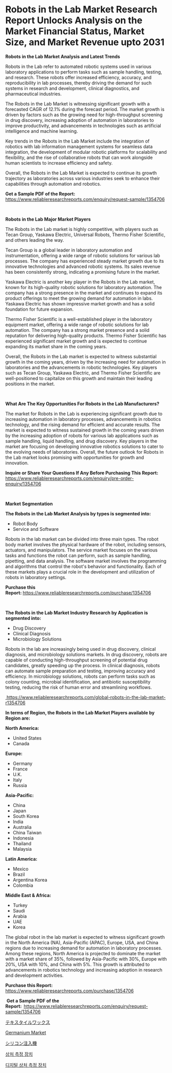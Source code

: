 <p><h1>Robots in the Lab Market Research Report Unlocks Analysis on the Market Financial Status, Market Size, and Market Revenue upto 2031</h1></p><p><strong>Robots in the Lab Market Analysis and Latest Trends</strong></p>
<p><p>Robots in the Lab refer to automated robotic systems used in various laboratory applications to perform tasks such as sample handling, testing, and research. These robots offer increased efficiency, accuracy, and reproducibility in lab processes, thereby driving the demand for such systems in research and development, clinical diagnostics, and pharmaceutical industries.</p><p>The Robots in the Lab Market is witnessing significant growth with a forecasted CAGR of 12.1% during the forecast period. The market growth is driven by factors such as the growing need for high-throughput screening in drug discovery, increasing adoption of automation in laboratories to improve productivity, and advancements in technologies such as artificial intelligence and machine learning.</p><p>Key trends in the Robots in the Lab Market include the integration of robotics with lab information management systems for seamless data integration, the development of modular robotic platforms for scalability and flexibility, and the rise of collaborative robots that can work alongside human scientists to increase efficiency and safety.</p><p>Overall, the Robots in the Lab Market is expected to continue its growth trajectory as laboratories across various industries seek to enhance their capabilities through automation and robotics.</p></p>
<p><strong>Get a Sample PDF of the Report:&nbsp;</strong> <a href="https://www.reliableresearchreports.com/enquiry/request-sample/1354706">https://www.reliableresearchreports.com/enquiry/request-sample/1354706</a></p>
<p>&nbsp;</p>
<p><strong>Robots in the Lab Major Market Players</strong></p>
<p><p>The Robots in the Lab market is highly competitive, with players such as Tecan Group, Yaskawa Electric, Universal Robots, Thermo Fisher Scientific, and others leading the way. </p><p>Tecan Group is a global leader in laboratory automation and instrumentation, offering a wide range of robotic solutions for various lab processes. The company has experienced steady market growth due to its innovative technologies and advanced robotic systems. Its sales revenue has been consistently strong, indicating a promising future in the market.</p><p>Yaskawa Electric is another key player in the Robots in the Lab market, known for its high-quality robotic solutions for laboratory automation. The company has a strong presence in the market and continues to expand its product offerings to meet the growing demand for automation in labs. Yaskawa Electric has shown impressive market growth and has a solid foundation for future expansion.</p><p>Thermo Fisher Scientific is a well-established player in the laboratory equipment market, offering a wide range of robotic solutions for lab automation. The company has a strong market presence and a solid reputation for delivering high-quality products. Thermo Fisher Scientific has experienced significant market growth and is expected to continue expanding its market share in the coming years.</p><p>Overall, the Robots in the Lab market is expected to witness substantial growth in the coming years, driven by the increasing need for automation in laboratories and the advancements in robotic technologies. Key players such as Tecan Group, Yaskawa Electric, and Thermo Fisher Scientific are well-positioned to capitalize on this growth and maintain their leading positions in the market.</p></p>
<p>&nbsp;</p>
<p><strong>What Are The Key Opportunities For Robots in the Lab Manufacturers?</strong></p>
<p><p>The market for Robots in the Lab is experiencing significant growth due to increasing automation in laboratory processes, advancements in robotics technology, and the rising demand for efficient and accurate results. The market is expected to witness sustained growth in the coming years driven by the increasing adoption of robots for various lab applications such as sample handling, liquid handling, and drug discovery. Key players in the market are focusing on developing innovative robotics solutions to cater to the evolving needs of laboratories. Overall, the future outlook for Robots in the Lab market looks promising with opportunities for growth and innovation.</p></p>
<p><strong>Inquire or Share Your Questions If Any Before Purchasing This Report:</strong> <a href="https://www.reliableresearchreports.com/enquiry/pre-order-enquiry/1354706">https://www.reliableresearchreports.com/enquiry/pre-order-enquiry/1354706</a></p>
<p>&nbsp;</p>
<p><strong>Market Segmentation</strong></p>
<p><strong>The Robots in the Lab Market Analysis by types is segmented into:</strong></p>
<p><ul><li>Robot Body</li><li>Service and Software</li></ul></p>
<p><p>Robots in the lab market can be divided into three main types. The robot body market involves the physical hardware of the robot, including sensors, actuators, and manipulators. The service market focuses on the various tasks and functions the robot can perform, such as sample handling, pipetting, and data analysis. The software market involves the programming and algorithms that control the robot's behavior and functionality. Each of these markets plays a crucial role in the development and utilization of robots in laboratory settings.</p></p>
<p><strong>Purchase this Report:&nbsp;</strong><a href="https://www.reliableresearchreports.com/purchase/1354706">https://www.reliableresearchreports.com/purchase/1354706</a></p>
<p>&nbsp;</p>
<p><strong>The Robots in the Lab Market Industry Research by Application is segmented into:</strong></p>
<p><ul><li>Drug Discovery</li><li>Clinical Diagnosis</li><li>Microbiology Solutions</li></ul></p>
<p><p>Robots in the lab are increasingly being used in drug discovery, clinical diagnosis, and microbiology solutions markets. In drug discovery, robots are capable of conducting high-throughput screening of potential drug candidates, greatly speeding up the process. In clinical diagnosis, robots can automate sample preparation and testing, improving accuracy and efficiency. In microbiology solutions, robots can perform tasks such as colony counting, microbial identification, and antibiotic susceptibility testing, reducing the risk of human error and streamlining workflows.</p></p>
<p><a href="https://www.reliableresearchreports.com/global-robots-in-the-lab-market-r1354706">&nbsp;https://www.reliableresearchreports.com/global-robots-in-the-lab-market-r1354706</a></p>
<p><strong>In terms of Region, the Robots in the Lab Market Players available by Region are:</strong></p>
<p>
    <p> <strong> North America: </strong>
        <ul>
            <li>United States</li>
            <li>Canada</li>
        </ul>
        </p> 
    <p> <strong> Europe: </strong>
        <ul>
            <li>Germany</li>
            <li>France</li>
            <li>U.K.</li>
            <li>Italy</li>
            <li>Russia</li>
        </ul>
        </p> 
    <p> <strong> Asia-Pacific: </strong>
        <ul>
            <li>China</li>
            <li>Japan</li>
            <li>South Korea</li>
            <li>India</li>
            <li>Australia</li>
            <li>China Taiwan</li>
            <li>Indonesia</li>
            <li>Thailand</li>
            <li>Malaysia</li>
        </ul>
        </p> 
    <p> <strong> Latin America: </strong>
        <ul>
            <li>Mexico</li>
            <li>Brazil</li>
            <li>Argentina Korea</li>
            <li>Colombia</li>
        </ul>
        </p> 
    <p> <strong> Middle East & Africa: </strong>
        <ul>
            <li>Turkey</li>
            <li>Saudi</li>
            <li>Arabia</li>
            <li>UAE</li>
            <li>Korea</li>
        </ul>
    </p>
    </p>
<p><p>The global robot in the lab market is expected to witness significant growth in the North America (NA), Asia-Pacific (APAC), Europe, USA, and China regions due to increasing demand for automation in laboratory processes. Among these regions, North America is projected to dominate the market with a market share of 35%, followed by Asia-Pacific with 30%, Europe with 20%, USA with 10%, and China with 5%. This growth is attributed to advancements in robotics technology and increasing adoption in research and development activities.</p></p>
<p><strong>Purchase this Report: </strong><a href="https://www.reliableresearchreports.com/purchase/1354706">https://www.reliableresearchreports.com/purchase/1354706</a></p>
<p>&nbsp;<strong>Get a Sample PDF of the Report:&nbsp;&nbsp;</strong><a href="https://www.reliableresearchreports.com/enquiry/request-sample/1354706">https://www.reliableresearchreports.com/enquiry/request-sample/1354706</a></p>
<p><strong></strong></p>
<p><p><a href="https://github.com/hwbcz413288296/Market-Research-Report-List-1/blob/main/498757243952.md">テキスタイルワックス</a></p><p><a href="https://issuu.com/reportprime-2/docs/germanium-market-size-2030.pptx">Germanium Market</a></p><p><a href="https://medium.com/@rylanaufman56456/%E3%82%B7%E3%83%AA%E3%82%B3%E3%83%BC%E3%83%B3%E5%B0%84%E5%87%BA%E6%A9%9F%E3%81%AE%E5%B8%82%E5%A0%B4%E5%B1%95%E6%9C%9B-%E6%A5%AD%E7%95%8C%E6%A6%82%E8%A6%81%E3%81%A8%E4%BA%88%E6%B8%AC-2024%E5%B9%B4%E3%81%8B%E3%82%892031%E5%B9%B4-aa6cacf5a4be">シリコン注入機</a></p><p><a href="https://github.com/RichardLueilwitz787/Market-Research-Report-List-1/blob/main/717716840426.md">상처 측정 장치</a></p><p><a href="https://github.com/fredrickeglers/Market-Research-Report-List-1/blob/main/288055140425.md">디지털 상처 측정 장치</a></p></p>